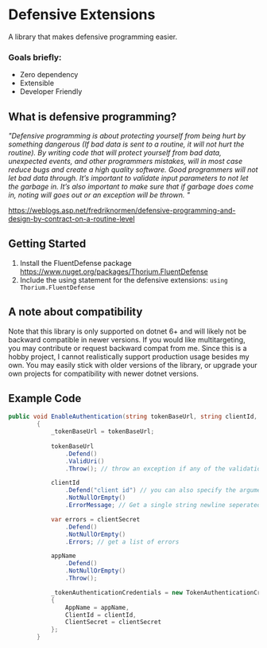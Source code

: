 # Defensive Extensions

A library that makes defensive programming easier. 

### Goals briefly: 
- Zero dependency
- Extensible
- Developer Friendly

## What is defensive programming?

_"Defensive programming is about protecting yourself from being hurt by something dangerous (If bad data is sent to a routine, it will not hurt the routine). By writing code that will protect yourself from bad data, unexpected events, and other programmers mistakes, will in most case reduce bugs and create a high quality software.
Good programmers will not let bad data through. It’s important to validate input parameters to not let the garbage in. It’s also important to make sure that if garbage does come in, noting will goes out or an exception will be thrown. "_

https://weblogs.asp.net/fredriknormen/defensive-programming-and-design-by-contract-on-a-routine-level

## Getting Started

1. Install the FluentDefense package https://www.nuget.org/packages/Thorium.FluentDefense
2. Include the using statement for the defensive extensions: `using Thorium.FluentDefense`

## A note about compatibility
Note that this library is only supported on dotnet 6+ and will likely not be backward compatible in newer versions. If you would like multitargeting, you may contribute or request backward compat from me. Since this is a hobby project, I cannot realistically support production usage besides my own. You may easily stick with older versions of the library, or upgrade your own projects for compatibility with newer dotnet versions.

## Example Code

```csharp
public void EnableAuthentication(string tokenBaseUrl, string clientId, string clientSecret, string appName)
        {
            _tokenBaseUrl = tokenBaseUrl;
            
            tokenBaseUrl
                .Defend()
                .ValidUri()
                .Throw(); // throw an exception if any of the validations fail

            clientId
                .Defend("client id") // you can also specify the argument name
                .NotNullOrEmpty()
                .ErrorMessage; // Get a single string newline seperated list of errors.

            var errors = clientSecret
                .Defend()
                .NotNullOrEmpty()
                .Errors; // get a list of errors

            appName
                .Defend()
                .NotNullOrEmpty()
                .Throw();

            _tokenAuthenticationCredentials = new TokenAuthenticationCredentials
            {
                AppName = appName,
                ClientId = clientId,
                ClientSecret = clientSecret
            };
        }
```
